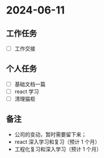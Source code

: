 # 2024-06-11

## 工作任务

- [ ] 工作交接

## 个人任务

- [ ] 基础文档一篇
- [ ] react 学习
- [ ] 清理猫柜

## 备注

- 公司的变动，暂时需要留下来；
- react 深入学习和复习（预计 1 个月）
- 工程化复习和深入学习（预计 1 个月）
